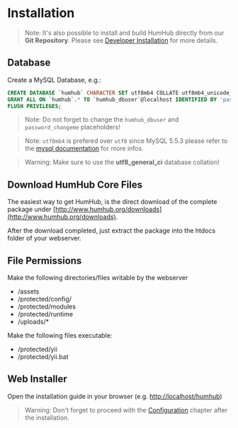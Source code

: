 Installation 
============

> Note: It's also possible to install and build HumHub directly from our **Git Repository**.
Please see [Developer Installation](../developer/git-installation.md) for more details.



Database
--------

Create a MySQL Database, e.g.:

```sql
CREATE DATABASE `humhub` CHARACTER SET utf8mb4 COLLATE utf8mb4_unicode_ci;
GRANT ALL ON `humhub`.* TO `humhub_dbuser`@localhost IDENTIFIED BY 'password_changeme';
FLUSH PRIVILEGES;
```

> Note: Do not forget to change the `humhub_dbuser` and `password_changeme` placeholders!

> Note: `utf8mb4` is prefered over `utf8` since MySQL 5.5.3 please refer to the [mysql documentation](https://dev.mysql.com/doc/refman/5.5/en/charset-unicode-utf8mb4.html) for more infos.

> Warning: Make sure to use the **utf8_general_ci** database collation!


Download HumHub Core Files
---------------------------

The easiest way to get HumHub, is the direct download of the complete package under [http://www.humhub.org/downloads](http://www.humhub.org/downloads).

After the download completed, just extract the package into the htdocs folder of your webserver.


File Permissions
----------------------------

Make the following directories/files writable by the webserver
- /assets
- /protected/config/
- /protected/modules
- /protected/runtime
- /uploads/*

Make the following files executable:
 - /protected/yii
 - /protected/yii.bat


Web Installer
-------------------

Open the installation guide in your browser (e.g. [http://localhost/humhub](http://localhost/humhub))

> Warning: Don't forget to proceed with the [Configuration](installation-configuration.md) chapter after the installation.


